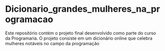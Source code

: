 # Dicionario_grandes_mulheres_na_programacao
Este repositório contém o projeto final desenvolvido como parte do curso da Programaria. O projeto consiste em um dicionário online que celebra mulheres notáveis ​​no campo da programação 
